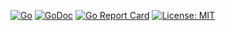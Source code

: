 [![Go](https://github.com/KiritoCyanPine/go-progress/actions/workflows/go.yml/badge.svg)](https://github.com/KiritoCyanPine/go-progress/actions/workflows/go.yml)
[![GoDoc](https://godoc.org/github.com/KiritoCyanPine/go-progress?status.svg)](https://godoc.org/github.com/KiritoCyanPine/go-progress)
[![Go Report Card](https://goreportcard.com/badge/github.com/KiritoCyanPine/go-progress)](https://goreportcard.com/report/github.com/KiritoCyanPine/go-progress)
[![License: MIT](https://img.shields.io/badge/license-MIT-green.svg)](https://opensource.org/licenses/MIT)
